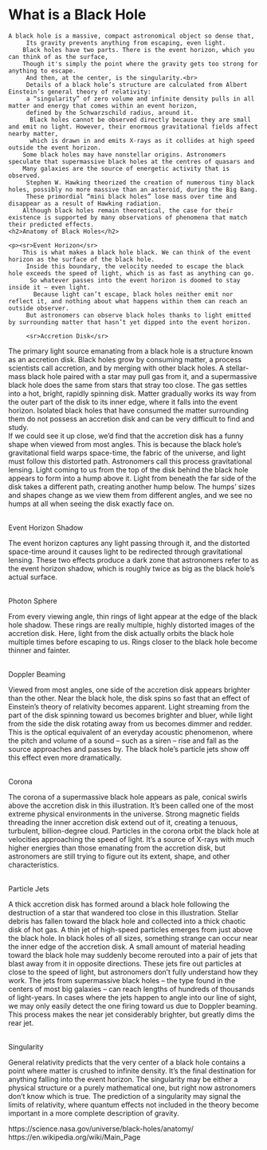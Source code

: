 

<title>Black Hole</title>
<body>
    <h1>What is a Black Hole</h1>

    A black hole is a massive, compact astronomical object so dense that,
         Its gravity prevents anything from escaping, even light.
        Black holes have two parts. There is the event horizon, which you can think of as the surface, 
        Though it's simply the point where the gravity gets too strong for anything to escape.
         And then, at the center, is the singularity.<br>
         Details of a black hole’s structure are calculated from Albert Einstein’s general theory of relativity: 
         a “singularity” of zero volume and infinite density pulls in all matter and energy that comes within an event horizon, 
         defined by the Schwarzschild radius, around it.
          Black holes cannot be observed directly because they are small and emit no light. However, their enormous gravitational fields affect nearby matter, 
          which is drawn in and emits X-rays as it collides at high speed outside the event horizon.
        Some black holes may have nonstellar origins. Astronomers speculate that supermassive black holes at the centres of quasars and 
        Many galaxies are the source of energetic activity that is observed.
         Stephen W. Hawking theorized the creation of numerous tiny black holes, possibly no more massive than an asteroid, during the Big Bang. 
         These primordial “mini black holes” lose mass over time and disappear as a result of Hawking radiation. 
        Although black holes remain theoretical, the case for their existence is supported by many observations of phenomena that match their predicted effects.
    <h2>Anatomy of Black Holes</h2>
    
    <p><sr>Event Horizon</sr>
        This is what makes a black hole black. We can think of the event horizon as the surface of the black hole.
         Inside this boundary, the velocity needed to escape the black hole exceeds the speed of light, which is as fast as anything can go.
          So whatever passes into the event horizon is doomed to stay inside it – even light.
           Because light can’t escape, black holes neither emit nor reflect it, and nothing about what happens within them can reach an outside observer.
         But astronomers can observe black holes thanks to light emitted by surrounding matter that hasn’t yet dipped into the event horizon.

         <sr>Accretion Disk</sr>

The primary light source emanating from a black hole is a structure known as an accretion disk. Black holes grow by consuming matter, a process scientists call accretion, and by merging with other black holes.
 A stellar-mass black hole paired with a star may pull gas from it, and a supermassive black hole does the same from stars that stray too close. The gas settles into a hot, bright, rapidly spinning disk.
  Matter gradually works its way from the outer part of the disk to its inner edge, where it falls into the event horizon. Isolated black holes that have consumed the matter surrounding them do not possess 
  an accretion disk and can be very difficult to find and study.<br>
If we could see it up close, we’d find that the accretion disk has a funny shape when viewed from most angles. This is because the black hole’s gravitational field warps space-time, 
the fabric of the universe, and light must follow this distorted path. Astronomers call this process gravitational lensing. Light coming to us from the top of the disk behind the black hole appears to form into a hump above it.
 Light from beneath the far side of the disk takes a different path, creating another hump below. The humps’ sizes and shapes change as we view them from different angles, and we see no humps at all when seeing the disk exactly face on.<br>

 <br><sr>Event Horizon Shadow</sr></br>

The event horizon captures any light passing through it, and the distorted space-time around it causes light to be redirected through gravitational lensing. These two effects produce a dark zone that astronomers refer to as the event horizon shadow,
 which is roughly twice as big as the black hole’s actual surface.<br>

 <br><sr>Photon Sphere</sr></br>

From every viewing angle, thin rings of light appear at the edge of the black hole shadow. These rings are really multiple, highly distorted images of the accretion disk. Here, light from the disk actually orbits the black hole multiple times before escaping to us.
 Rings closer to the black hole become thinner and fainter.

 <br><sr>Doppler Beaming</sr>

Viewed from most angles, one side of the accretion disk appears brighter than the other. Near the black hole, the disk spins so fast that an effect of Einstein’s theory of relativity becomes apparent.
 Light streaming from the part of the disk spinning toward us becomes brighter and bluer, while light from the side the disk rotating away from us becomes dimmer and redder. This is the optical equivalent of an everyday acoustic phenomenon,
  where the pitch and volume of a sound – such as a siren – rise and fall as the source approaches and passes by. The black hole’s particle jets show off this effect even more dramatically.

  <br><sr>Corona</sr></br>

The corona of a supermassive black hole appears as pale, conical swirls above the accretion disk in this illustration.
It’s been called one of the most extreme physical environments in the universe. Strong magnetic fields threading the inner accretion disk extend out of it, creating a tenuous, turbulent, billion-degree cloud.
 Particles in the corona orbit the black hole at velocities approaching the speed of light. It’s a source of X-rays with much higher energies than those emanating from the accretion disk, but astronomers are still trying to figure out its extent, shape, and other characteristics.<br>

 <br><sr>Particle Jets</sr><br>

A thick accretion disk has formed around a black hole following the destruction of a star that wandered too close in this illustration. Stellar debris has fallen toward the black hole and collected into a thick chaotic disk of hot gas. 
A thin jet of high-speed particles emerges from just above the black hole.
In black holes of all sizes, something strange can occur near the inner edge of the accretion disk. A small amount of material heading toward the black hole may suddenly become rerouted into a pair of jets that blast away from it in opposite directions. 
These jets fire out particles at close to the speed of light, but astronomers don’t fully understand how they work. The jets from supermassive black holes – the type found in the centers of most big galaxies – can reach lengths of hundreds of thousands of light-years. 
In cases where the jets happen to angle into our line of sight, we may only easily detect the one firing toward us due to Doppler beaming. This process makes the near jet considerably brighter, but greatly dims the rear jet.<br>

<br><sr>Singularity</sr></br>

General relativity predicts that the very center of a black hole contains a point where matter is crushed to infinite density. It’s the final destination for anything falling into the event horizon. The singularity may be either a physical structure or a purely mathematical one,
 but right now astronomers don’t know which is true. The prediction of a singularity may signal the limits of relativity, where quantum effects not included in the theory become important in a more complete description of gravity.
</p>
</body>
<source> <a> https://science.nasa.gov/universe/black-holes/anatomy/ </a><br>
<source> <a> https://en.wikipedia.org/wiki/Main_Page</a>
</html> 
